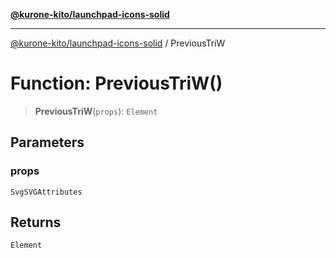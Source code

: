 [**@kurone-kito/launchpad-icons-solid**](../README.md)

***

[@kurone-kito/launchpad-icons-solid](../globals.md) / PreviousTriW

# Function: PreviousTriW()

> **PreviousTriW**(`props`): `Element`

## Parameters

### props

`SvgSVGAttributes`

## Returns

`Element`
